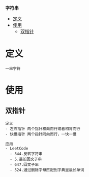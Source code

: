 **字符串**
- [定义](#定义)
- [使用](#使用)
  - [双指针](#双指针)
 
# 定义 #
```
一串字符
```

# 使用 #
## 双指针 ##
```
定义  
- 左右指针 两个指针相向而行或者相背而行
- 快慢指针 两个指针同向而行，一快一慢

应用  
- LeetCode
  - 344.反转字符串
  - 5.最长回文子串
  - 647.回文子串
  - 524.通过删除字母匹配到字典里最长单词
```
